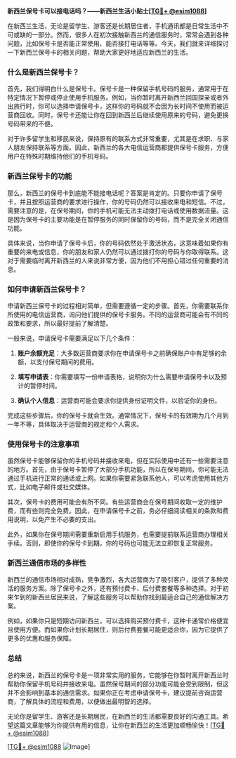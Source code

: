 **新西兰保号卡可以接电话吗？——新西兰生活小贴士[[TG💪+ @esim1088](https://t.me/s/esim1088)]**

在新西兰生活，无论是留学生、游客还是长期居住者，手机通讯都是日常生活中不可或缺的一部分。然而，很多人在初次接触新西兰的通信服务时，常常会遇到各种问题，比如保号卡是否能正常使用、能否接打电话等等。今天，我们就来详细探讨一下新西兰保号卡的相关问题，帮助大家更好地适应新西兰的生活。

### 什么是新西兰保号卡？

首先，我们得明白什么是保号卡。保号卡是一种保留手机号码的服务，通常用于在特定情况下暂停或停止使用手机服务。例如，当你暂时离开新西兰回国探亲或者外出旅行时，你可以选择申请保号卡，这样你的号码就不会因为长时间不使用而被运营商回收。同时，保号卡还能让你在回到新西兰后继续使用原来的号码，避免更换号码带来的不便。

对于许多留学生和移民来说，保持原有的联系方式非常重要，尤其是在求职、与家人朋友保持联系等方面。因此，新西兰的各大电信运营商都提供保号卡服务，方便用户在特殊时期维持他们的手机号码。

### 新西兰保号卡的功能

那么，新西兰的保号卡到底能不能接电话呢？答案是肯定的。只要你申请了保号卡，并且按照运营商的要求进行操作，你的号码仍然可以接收来电和短信。不过，需要注意的是，在保号期间，你的手机可能无法主动拨打电话或使用数据流量。这是因为保号卡的主要功能是在暂停服务的同时保留你的号码，而不是完全关闭通信功能。

具体来说，当你申请了保号卡后，你的号码依然处于激活状态，这意味着如果你有重要的来电或信息，你的朋友和家人仍然可以通过拨打你的号码与你取得联系。这对于需要临时离开新西兰的人来说非常方便，因为他们不用担心错过任何重要的消息。

### 如何申请新西兰保号卡？

申请新西兰保号卡的过程相对简单，但需要遵循一定的步骤。首先，你需要联系你所使用的电信运营商，询问他们提供的保号卡服务。不同的运营商可能会有不同的政策和要求，所以最好提前了解清楚。

一般来说，申请保号卡需要满足以下几个条件：

1. **账户余额充足**：大多数运营商要求你在申请保号卡之前确保账户中有足够的余额，以支付保号期间的费用。
   
2. **填写申请表**：你需要填写一份申请表格，说明你为什么需要申请保号卡以及预计的暂停时间。

3. **确认个人信息**：运营商可能会要求你提供身份证明文件，以验证你的身份。

完成这些步骤后，你的保号卡就会生效。通常情况下，保号卡的有效期为几个月到一年不等，具体取决于运营商的规定和个人需求。

### 使用保号卡的注意事项

虽然保号卡能够保留你的手机号码并接收来电，但在实际使用中还有一些需要注意的地方。首先，由于保号卡暂停了大部分手机功能，所以在保号期间，你可能无法通过手机进行正常的通话或上网。如果你需要紧急联系他人，可以考虑使用其他方式，比如电子邮件或社交媒体。

其次，保号卡的费用可能会有所不同。有些运营商会在保号期间收取一定的维护费，而有些则完全免费。因此，在申请保号卡之前，务必仔细阅读相关的条款和费用说明，以免产生不必要的支出。

此外，如果你在保号期间需要重新启用手机服务，也需要提前联系运营商办理相关手续。否则，即使你的保号卡到期，你的号码也可能无法立即恢复正常服务。

### 新西兰通信市场的多样性

新西兰的通信市场相对成熟，竞争激烈，各大运营商为了吸引客户，提供了多种灵活的服务方案。除了保号卡之外，还有预付费卡、后付费套餐等多种选择。对于初来乍到的新西兰居民来说，了解这些服务可以帮助你找到最适合自己的通信解决方案。

例如，如果你只是短期访问新西兰，可以选择购买预付费卡，这种卡通常价格便宜且使用方便。而如果你计划长期居住，则后付费套餐可能更适合你，因为它提供了更多的优惠和服务保障。

### 总结

总的来说，新西兰的保号卡是一项非常实用的服务，它能够在你暂时离开新西兰时帮助你保留手机号码并接收来电。虽然保号期间的部分功能可能会受到限制，但这并不会影响到基本的通信需求。如果你正在考虑申请保号卡，建议提前咨询运营商，了解具体的流程和费用，以便做出最明智的选择。

无论你是留学生、游客还是长期居民，在新西兰的生活都需要良好的沟通工具。希望这篇文章能够为你提供有用的信息，让你在新西兰的生活更加顺畅愉快！[[TG💪+ @esim1088](https://t.me/s/esim1088)]

[[TG💪+ @esim1088](https://t.me/s/esim1088) ![Image](https://i.postimg.cc/4NQfJmqS/Snipaste-2025-05-13-00-14-12.png)]